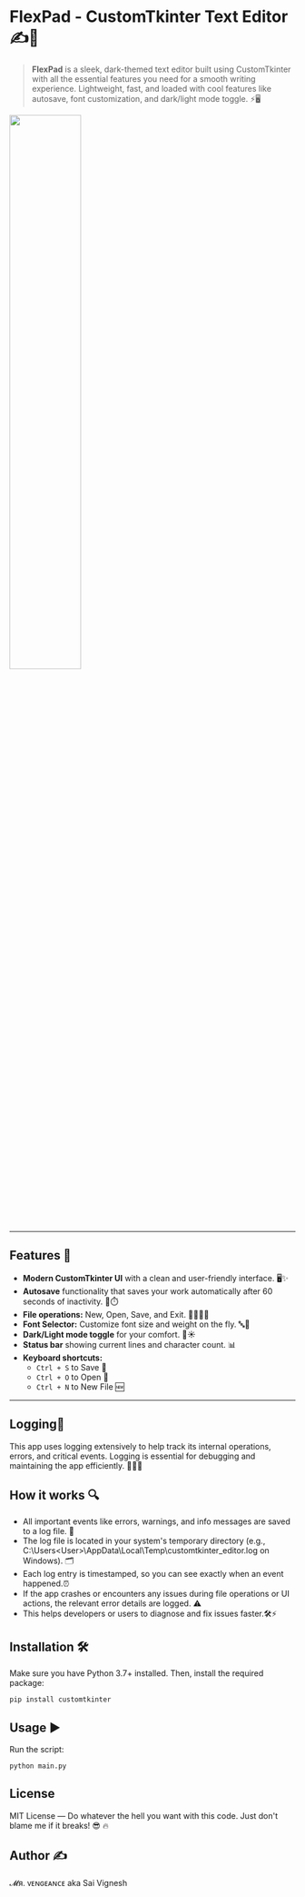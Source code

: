 # FlexPad - CustomTkinter Text Editor ✍️🖤

> **FlexPad** is a sleek, dark-themed text editor built using CustomTkinter with all the essential features you need for a smooth writing experience. Lightweight, fast, and loaded with cool features like autosave, font customization, and dark/light mode toggle. ⚡🖥️
<img src="https://github.com/user-attachments/assets/b5a82809-3908-4556-9c44-c6342a16ab31" style="width:50%;"/>

---

## Features 🚀

- **Modern CustomTkinter UI** with a clean and user-friendly interface. 🖥️✨
- **Autosave** functionality that saves your work automatically after 60 seconds of inactivity. 💾⏱️
- **File operations:** New, Open, Save, and Exit. 📂🆕💾❌
- **Font Selector:** Customize font size and weight on the fly. 🔤🎨
- **Dark/Light mode toggle** for your comfort. 🌙☀️
- **Status bar** showing current lines and character count. 📊
- **Keyboard shortcuts:**  
  - `Ctrl + S` to Save  💾
  - `Ctrl + O` to Open 📂
  - `Ctrl + N` to New File 🆕

---
## Logging📝 

This app uses logging extensively to help track its internal operations, errors, and critical events. Logging is essential for debugging and maintaining the app efficiently. 🕵️‍♂️🐞

  ## How it works 🔍
  - All important events like errors, warnings, and info messages are saved to a log file. 📄
  - The log file is located in your system's temporary directory (e.g., C:\Users\<User>\AppData\Local\Temp\customtkinter_editor.log on Windows). 🗂️
  - Each log entry is timestamped, so you can see exactly when an event happened.⏰
  - If the app crashes or encounters any issues during file operations or UI actions, the relevant error details are logged.  ⚠️
  - This helps developers or users to diagnose and fix issues faster.🛠️⚡


## Installation 🛠️

Make sure you have Python 3.7+ installed. Then, install the required package:

```
pip install customtkinter
```

## Usage ▶️
Run the script:
```
python main.py
```

## License
MIT License — Do whatever the hell you want with this code. Just don't blame me if it breaks! 😎 🔥

## Author ✍️
𝓜я. ᴠᴇɴɢᴇᴀɴᴄᴇ aka Sai Vignesh
